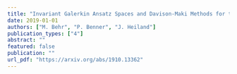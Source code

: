 ```yaml
---
title: "Invariant Galerkin Ansatz Spaces and Davison-Maki Methods for the Numerical Solution of Differential Riccati Equations"
date: 2019-01-01
authors: ["M. Behr", "P. Benner", "J. Heiland"]
publication_types: ["4"]
abstract: ""
featured: false
publication: ""
url_pdf: "https://arxiv.org/abs/1910.13362"
---
```



